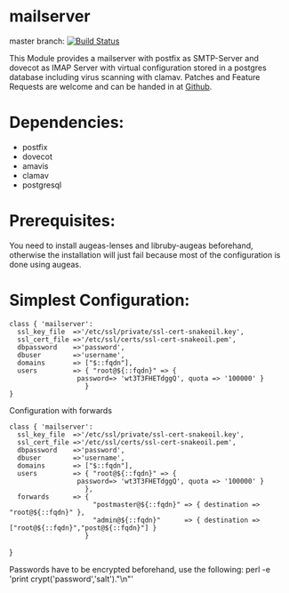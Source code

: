 # mailserver #

master branch: [![Build Status](https://secure.travis-ci.org/mjhas/mailserver.png?branch=master)](http://travis-ci.org/mjhas/mailserver)

This Module provides a mailserver with postfix as SMTP-Server and dovecot as IMAP Server with virtual configuration stored in a postgres database including virus scanning with clamav. Patches and Feature Requests are welcome and can be handed in at [Github](http://github.com/mjhas/). 

Dependencies:
============

- postfix
- dovecot
- amavis
- clamav
- postgresql


Prerequisites:
============
You need to install augeas-lenses and libruby-augeas beforehand, otherwise the installation will just fail because most of the configuration is done using augeas.


Simplest Configuration:
=============

    class { 'mailserver':
      ssl_key_file  =>'/etc/ssl/private/ssl-cert-snakeoil.key',
      ssl_cert_file =>'/etc/ssl/certs/ssl-cert-snakeoil.pem',
      dbpassword    =>'password',
      dbuser        =>'username',
      domains	    => ["$::fqdn"],
      users         => { "root@${::fqdn}" => { 
  	                 password=> 'wt3T3FHETdggQ', quota => '100000' }
                       }
    }

Configuration with forwards

    class { 'mailserver':
      ssl_key_file  =>'/etc/ssl/private/ssl-cert-snakeoil.key',
      ssl_cert_file =>'/etc/ssl/certs/ssl-cert-snakeoil.pem',
      dbpassword    =>'password',
      dbuser        =>'username',
      domains	    => ["$::fqdn"],
      users         => { "root@${::fqdn}" => { 
  	                 password=> 'wt3T3FHETdggQ', quota => '100000' }
                       },
      forwards      => { 
                         "postmaster@${::fqdn}" => { destination => "root@${::fqdn}" },
                         "admin@${::fqdn}"      => { destination => ["root@${::fqdn}","post@${::fqdn}"] }
                       }
   }

Passwords have to be encrypted beforehand, use the following: 
    perl -e 'print crypt('password','salt')."\n"'
